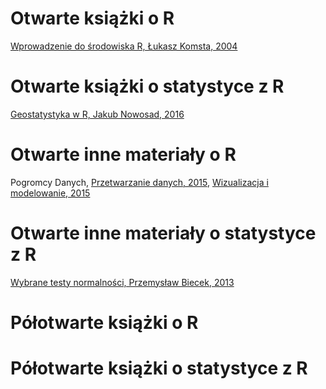 # Otwarte książki o R

[Wprowadzenie do środowiska R, Łukasz Komsta, 2004](https://cran.r-project.org/doc/contrib/Komsta-Wprowadzenie.pdf)

# Otwarte książki o statystyce z R

[Geostatystyka w R, Jakub Nowosad, 2016](https://bookdown.org/nowosad/Geostatystyka/)

# Otwarte inne materiały o R

Pogromcy Danych, [Przetwarzanie danych, 2015](http://tofesi.mimuw.edu.pl/~cogito/PogromcyDanych/Pogromcy%20Danych%20Przetwarzanie%20danych%20w%20programie%20R%20-%20Przemyslaw%20Biecek%20Uniwersytet%20Warszawski.epub), [Wizualizacja i modelowanie, 2015](http://tofesi.mimuw.edu.pl/~cogito/PogromcyDanych/Pogromcy%20Danych%20Wizualizacja%20i%20modelowanie%20-%20Przemyslaw%20Biecek%20Uniwersytet%20Warszawski.epub)

# Otwarte inne materiały o statystyce z R

[Wybrane testy normalności, Przemysław Biecek, 2013](http://tofesi.mimuw.edu.pl/~cogito/smarterpoland/samouczki/testyNormalnosci/testyNormalnosci.pdf)

# Półotwarte książki o R


# Półotwarte książki o statystyce z R



